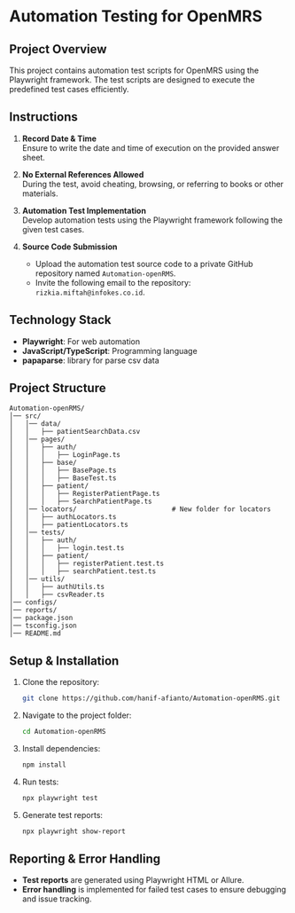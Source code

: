 # Automation Testing for OpenMRS

## Project Overview
This project contains automation test scripts for OpenMRS using the Playwright framework. The test scripts are designed to execute the predefined test cases efficiently.

## Instructions
1. **Record Date & Time**  
   Ensure to write the date and time of execution on the provided answer sheet.

2. **No External References Allowed**  
   During the test, avoid cheating, browsing, or referring to books or other materials.

3. **Automation Test Implementation**  
   Develop automation tests using the Playwright framework following the given test cases.

4. **Source Code Submission**  
   - Upload the automation test source code to a private GitHub repository named `Automation-openRMS`.
   - Invite the following email to the repository: `rizkia.miftah@infokes.co.id`.

## Technology Stack
- **Playwright**: For web automation
- **JavaScript/TypeScript**: Programming language
- **papaparse**: library for parse csv data


## Project Structure
```
Automation-openRMS/
│── src/
│   │── data/
│   │   ├── patientSearchData.csv
│   │── pages/
│   │   ├── auth/
│   │   │   ├── LoginPage.ts
│   │   ├── base/
│   │   │   ├── BasePage.ts
│   │   │   ├── BaseTest.ts
│   │   ├── patient/
│   │   │   ├── RegisterPatientPage.ts
│   │   │   ├── SearchPatientPage.ts
│   │── locators/                        # New folder for locators
│   │   ├── authLocators.ts
│   │   ├── patientLocators.ts
│   │── tests/
│   │   ├── auth/
│   │   │   ├── login.test.ts
│   │   ├── patient/
│   │   │   ├── registerPatient.test.ts
│   │   │   ├── searchPatient.test.ts
│   │── utils/
│   │   ├── authUtils.ts
│   │   ├── csvReader.ts
│── configs/
│── reports/
│── package.json
│── tsconfig.json
│── README.md

```

## Setup & Installation
1. Clone the repository:
   ```sh
   git clone https://github.com/hanif-afianto/Automation-openRMS.git
   ```
2. Navigate to the project folder:
   ```sh
   cd Automation-openRMS
   ```
3. Install dependencies:
   ```sh
   npm install
   ```
4. Run tests:
   ```sh
   npx playwright test
   ```
5. Generate test reports:
   ```sh
   npx playwright show-report
   ```

## Reporting & Error Handling
- **Test reports** are generated using Playwright HTML or Allure.
- **Error handling** is implemented for failed test cases to ensure debugging and issue tracking.
